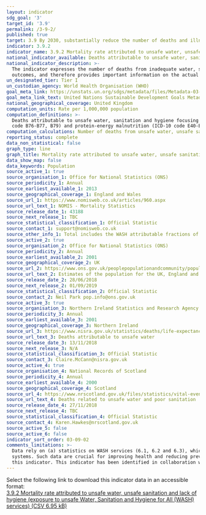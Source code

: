 ```yaml
---
layout: indicator
sdg_goal: '3'
target_id: '3.9'
permalink: /3-9-2/
published: true
target: 3.9 By 2030, substantially reduce the number of deaths and illnesses from hazardous chemicals and air, water and soil pollution and contamination
indicator: 3.9.2
indicator_name: 3.9.2 Mortality rate attributed to unsafe water, unsafe sanitation and lack of hygiene (exposure to unsafe Water, Sanitation and Hygiene for All (WASH) services)
national_indicator_available: Deaths attributable to unsafe water, sanitation and hygiene focusing on inadequate WASH services, expressed per 1,000,000 population.
national_indicator_description: >-
  The indicator expresses the number of deaths from inadequate water, sanitation and hygiene (with focus on WASH services) which could be prevented by improving those services and practices. It is based on both the WASH service provision in the country, as well as the related health
  outcomes, and therefore provides important information on the actual disease caused by the risks measured in 6.1, 6.2 and 6.3.
un_designated_tier: Tier I
un_custodian_agency: World Health Organisation (WHO)
goal_meta_link: https://unstats.un.org/sdgs/metadata/files/Metadata-03-09-02.pdf
goal_meta_link_text: United Nations Sustainable Development Goals Metadata (PDF 214 KB)
national_geographical_coverage: United Kingdom
computation_units: Rate per 1,000,000 population
computation_definitions: >-
  Deaths attributable to unsafe water, sanitation and hygiene focusing on inadequate WASH services, expressed per 1,000,000 population; The included diseases are the WASH attributable fractions of diarrhoea (ICD-10 code A00, A01, A03, A04, A06-A09), intestinal nematode infections (ICD-10
  code B76-B77, B79) and protein-energy malnutrition (ICD-10 code E40-E46).
computation_calculations: Number of deaths from unsafe water, unsafe sanitation and lack of hygiene (exposure to unsafe WASH services) in a year, divided by the population, and multiplied by 1,000,000.
reporting_status: complete
data_non_statistical: false
graph_type: line
graph_title: Mortality rate attributed to unsafe water, unsafe sanitation and lack of hygiene per 1,000,000 people
data_show_map: false
data_keywords: Population
source_active_1: true
source_organisation_1: Office for National Statistics (ONS)
source_periodicity_1: Annual
source_earliest_available_1: 2013
source_geographical_coverage_1: England and Wales
source_url_1: https://www.nomisweb.co.uk/articles/960.aspx
source_url_text_1: NOMIS - Mortality Statistics
source_release_date_1: 43188
source_next_release_1: TBC
source_statistical_classification_1: Official Statistic
source_contact_1: support@nomisweb.co.uk
source_other_info_1: Total includes the WASH attributable fractions of diarrhoea (ICD-10 code A00, A01, A03, A04, A06-A09), intestinal nematode infections (ICD-10 code B76- B77, B79) and protein-energy malnutrition (ICD-10 code E40-E46)
source_active_2: true
source_organisation_2: Office for National Statistics (ONS)
source_periodicity_2: Annual
source_earliest_available_2: 2001
source_geographical_coverage_2: UK
source_url_2: https://www.ons.gov.uk/peoplepopulationandcommunity/populationandmigration/populationestimates/datasets/populationestimatesforukenglandandwalesscotlandandnorthernireland
source_url_text_2: Estimates of the population for the UK, England and Wales, Scotland and Northern Ireland
source_release_date_2: 28/06/2018
source_next_release_2: 01/09/2019
source_statistical_classification_2: Official Statistic
source_contact_2: Neil Park pop.info@ons.gov.uk
source_active_3: true
source_organisation_3: Northern Ireland Statistics and Research Agency (NISRA)
source_periodicity_3: Annual
source_earliest_available_3: 2001
source_geographical_coverage_3: Northern Ireland
source_url_3: https://www.nisra.gov.uk/statistics/deaths/life-expectancy
source_url_text_3: Deaths attributable to unsafe water
source_release_date_3: 13/11/2018
source_next_release_3: N/A
source_statistical_classification_3: Official Statistic
source_contact_3: Claire.McCann@nisra.gov.uk
source_active_4: true
source_organisation_4: National Records of Scotland
source_periodicity_4: Annual
source_earliest_available_4: 2000
source_geographical_coverage_4: Scotland
source_url_4: https://www.nrscotland.gov.uk/files/statistics/vital-events/changes-to-coding-of-causes-of-death-between-2010-2011.pdf
source_url_text_4: Deaths related to unsafe water and poor sanitation
source_release_date_4: 27/11/2018
source_next_release_4: TBC
source_statistical_classification_4: Official Statistic
source_contact_4: Karen.Hawkes@nrscotland.gov.uk
source_active_5: false
source_active_6: false
indicator_sort_order: 03-09-02
comments_limitations: >-
  Data rely on (a) statistics on WASH services (6.1, 6.2 and 6.3), which are well assessed in almost all countries, and (b) data on deaths. Data on deaths are also widely available from countries from death registration data or sample registration systems, which are certainly feasible
  systems. Such data are crucial for improving health and reducing preventable deaths in countries. The main limitation is that not all countries do have such registration systems to date, and data need to be completed with other type of information. Data follows the UN specification for
  this indicator. This indicator has been identified in collaboration with topic experts.
---
```

Select the following link to download this indicator data in an accessible format:<br>[3.9.2 Mortality rate attributed to unsafe water, unsafe sanitation and lack of hygiene (exposure to unsafe Water, Sanitation and Hygiene for All (WASH) services) (CSV 6.95 kB)](https://sustainabledevelopment-uk.github.io/sdg-data/data/3-9-2.csv)